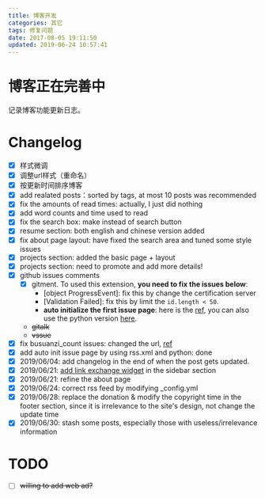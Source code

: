 ```yaml
---
title: 博客开发
categories: 其它
tags: 修复问题
date: 2017-08-05 19:11:50
updated: 2019-06-24 10:57:41
---
```

# 博客正在完善中
记录博客功能更新日志。

<!-- more -->
# Changelog
- [x] 样式微调
- [x] 调整url样式（重命名）
- [x] 按更新时间排序博客
- [x] add realated posts：sorted by tags, at most 10 posts was recommended
- [x] fix the amounts of read times: actually, I just did nothing
- [x] add word counts and time used to read
- [x] fix the search box: make instead of search button
- [x] resume section: both english and chinese version added
- [x] fix about page layout: have fixed the search area and tuned some style issues
- [x] projects section: added the basic page + layout
- [x] projects section: need to promote and add more details!
- [x] github issues comments
    - [x] gitment. To used this extension, **you need to fix the issues below**:
        - [object ProgressEvent]: fix this by change the certification server
        - [Validation Failed]: fix this by limit the `id.length < 50`.
        - **auto initialize the first issue page**: here is the [ref](https://draveness.me/git-comments-initialize), you can also use the python version [here](https://gist.github.com/zhongqin0820/885d2aaeceaf445232b3f4badc0657e5).
    - ~~gitalk~~
    - ~~vssue~~
- [x] fix busuanzi_count issues: changed the url, [ref](https://juejin.im/post/5bbc954a5188255c7c657ca5)
- [x] add auto init issue page by using rss.xml and python: done
- [x] 2019/06/04: add changelog in the end of when the post gets updated.
- [x] 2019/06/21: [add link exchange widget](https://www.jianshu.com/p/43eb0819f51a) in the sidebar section
- [x] 2019/06/21: refine the about page
- [x] 2019/06/24: correct rss feed by modifying _config.yml
- [x] 2019/06/28: replace the donation & modify the copyright time in the footer section, since it is irrelevance to the site's design, not change the update time
- [x] 2019/06/30: stash some posts, especially those with useless/irrelevance information

# TODO
- [ ] ~~willing to add web ad?~~
